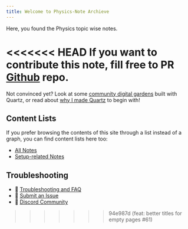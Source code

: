 ```yaml
---
title: Welcome to Physics-Note Archieve
---
```


Here, you found the Physics topic wise notes.

<<<<<<< HEAD
If you want to contribute this note, fill free to PR [Github](https://github.com/mohammadabidhafiz1294/physics-notes) repo.
=======
Not convinced yet? Look at some [community digital gardens](notes/showcase.md) built with Quartz, or read about [why I made Quartz](notes/philosophy.md) to begin with!

## Content Lists
If you prefer browsing the contents of this site through a list instead of a graph, you can find content lists here too:

- [All Notes](/notes)
- [Setup-related Notes](/tags/setup)

## Troubleshooting
- 🚧 [Troubleshooting and FAQ](notes/troubleshooting.md)
- 🐛 [Submit an Issue](https://github.com/jackyzha0/quartz/issues)
- 👀 [Discord Community](https://discord.gg/cRFFHYye7t)

>>>>>>> 94e987d (feat: better titles for empty pages #61)
